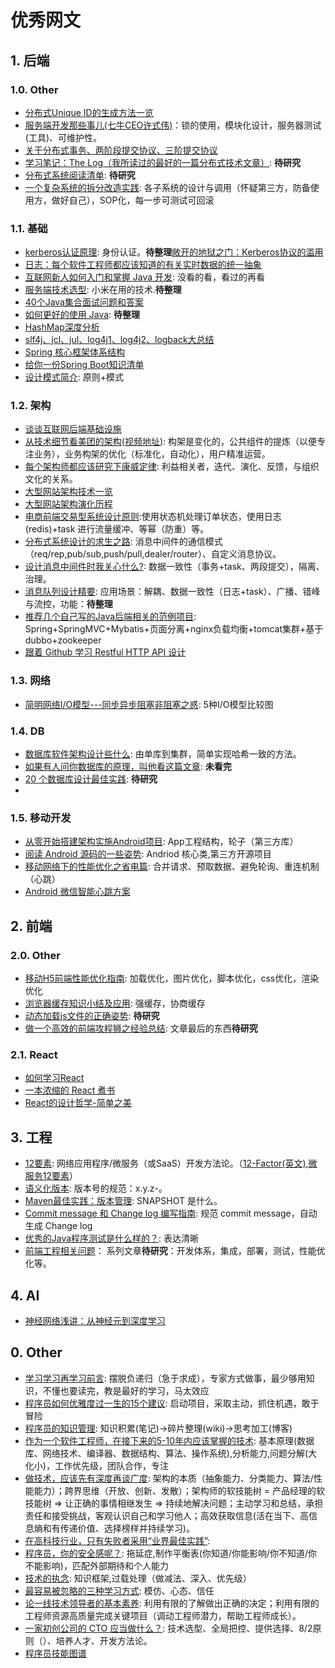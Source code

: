 
# 优秀网文


## 1. 后端

### 1.0. Other

* [分布式Unique ID的生成方法一览](http://calvin1978.blogcn.com/articles/uuid.html)
* [服务端开发那些事儿(七牛CEO许式伟)](http://mp.weixin.qq.com/s?__biz=MjM5NzAwNDI4Mg==&mid=400623317&idx=1&sn=5a9c5b75148dd308ff35eec6ae041cab)：锁的使用，模块化设计，服务器测试(工具)、可维护性。
* [关于分布式事务、两阶段提交协议、三阶提交协议](http://blog.jobbole.com/95632/)
* [学习笔记：The Log（我所读过的最好的一篇分布式技术文章）](http://blog.jobbole.com/88301/): **待研究**
* [分布式系统阅读清单](http://blog.jobbole.com/84575/): **待研究**
* [一个复杂系统的拆分改造实践](http://blog.jobbole.com/109409/): 各子系统的设计与调用（怀疑第三方，防备使用方，做好自己），SOP化，每一步可测试可回滚

### 1.1. 基础

* [ kerberos认证原理](http://blog.csdn.net/wulantian/article/details/42418231): 身份认证。**待整理**[敞开的地狱之门：Kerberos协议的滥用](http://www.freebuf.com/articles/system/45631.html)
* [日志：每个软件工程师都应该知道的有关实时数据的统一抽象](https://github.com/oldratlee/translations/tree/master/log-what-every-software-engineer-should-know-about-real-time-datas-unifying)
* [互联网新人如何入门和掌握 Java 开发](https://zhuanlan.zhihu.com/p/21371311?refer=notageek): 没看的看，看过的再看
* [服务端技术选型](http://xielong.me/2015/04/17/%E6%9C%8D%E5%8A%A1%E7%AB%AF%E6%8A%80%E6%9C%AF%E9%80%89%E5%9E%8B/): 小米在用的技术.**待整理**
* [40个Java集合面试问题和答案](http://www.sanesee.com/article/40-java-collections-interview-questions-and-answers)
* [如何更好的使用 Java](http://blog.smoker.cc/translation/20160511.html): **待整理**
* [HashMap深度分析](http://www.jianshu.com/p/8b372f3a195d)
* [slf4j、jcl、jul、log4j1、log4j2、logback大总结](http://my.oschina.net/pingpangkuangmo/blog/410224)
* [Spring 核心框架体系结构](http://www.importnew.com/22859.html)
* [给你一份Spring Boot知识清单](https://www.jianshu.com/p/83693d3d0a65)
* [设计模式简介](https://www.runoob.com/design-pattern/design-pattern-tutorial.html): 原则+模式

### 1.2. 架构

* [谈谈互联网后端基础设施](http://www.rowkey.me/blog/2016/08/27/server-basic-tech-stack/)
* [从技术细节看美团的架构](http://mp.weixin.qq.com/s?__biz=MzA5Nzc4OTA1Mw==&mid=408215395&idx=1&sn=cc49792ef0948a140c37d99306363774&scene=0#wechat_redirect)([视频地址](http://www.infoq.com/cn/presentations/see-meituan-architecture-from-technical-details#rd)): 构架是变化的，公共组件的提炼（以便专注业务），业务构架的优化（标准化，自动化），用户精准运营。
* [每个架构师都应该研究下康威定律](http://mp.weixin.qq.com/s?__biz=MzA5Nzc4OTA1Mw==&mid=408286995&idx=1&sn=1634698023c48b754d42af69cee2ab32&scene=0#wechat_redirect): 利益相关者，迭代、演化、反馈，与组织文化的关系。
* [大型网站架构技术一览](http://www.hollischuang.com/archives/1132)
* [大型网站架构演化历程](http://www.hollischuang.com/archives/728)
* [电商前端交易型系统设计原则](http://jinnianshilongnian.iteye.com/blog/2312284):使用状态机处理订单状态，使用日志(redis)+task 进行流量缓冲、等幂（防重）等。
* [分布式系统设计的求生之路](http://wetest.qq.com/lab/view/105.html): 消息中间件的通信模式（req/rep,pub/sub,push/pull,dealer/router）、自定义消息协议。
* [设计消息中间件时我关心什么?](http://mp.weixin.qq.com/s?__biz=MzAwMDU1MTE1OQ==&mid=2653547492&idx=1&sn=be78ff0389fd5a8d8991abc567a191e2&scene=0#wechat_redirect): 数据一致性（事务+task、两段提交），隔离、治理。
* [消息队列设计精要](http://tech.meituan.com/mq-design.html): 应用场景：解耦、数据一致性（日志+task）、广播、错峰与流控，功能：**待整理**
* [推荐几个自己写的Java后端相关的范例项目](http://wosyingjun.iteye.com/blog/2312553): Spring+SpringMVC+Mybatis+页面分离+nginx负载均衡+tomcat集群+基于dubbo+zookeeper
* [跟着 Github 学习 Restful HTTP API 设计](http://cizixs.com/2016/12/12/restful-api-design-guide)

### 1.3. 网络

* [简明网络I/O模型---同步异步阻塞非阻塞之惑](http://www.jianshu.com/p/55eb83d60ab1): 5种I/O模型比较图

### 1.4. DB

* [数据库软件架构设计些什么](http://mp.weixin.qq.com/s?__biz=MjM5ODYxMDA5OQ==&mid=400465735&idx=1&sn=8d7067de4cc8f73ea5558f07e0a9340e&scene=0#wechat_redirect): 由单库到集群，简单实现哈希一致的方法。
* [如果有人问你数据库的原理，叫他看这篇文章](http://blog.jobbole.com/100349/): **未看完**
* [20 个数据库设计最佳实践](http://www.oschina.net/question/28_37512): **待研究**
* 

### 1.5. 移动开发

* [从零开始搭建架构实施Android项目](http://www.cnblogs.com/lao-liang/p/5122425.html): App工程结构，轮子（第三方库）
* [阅读 Android 源码的一些姿势](http://zhuanlan.zhihu.com/kaede/20564614): Andriod 核心类,第三方开源项目
* [移动网络下的性能优化之省电篇](https://blog.wilddog.com/?p=948): 合并请求、预取数据、避免轮询、重连机制（心跳）
* [Android 微信智能心跳方案](http://mp.weixin.qq.com/s/ghnmC8709DvnhieQhkLJpA)

## 2. 前端

### 2.0. Other

* [移动H5前端性能优化指南](https://isux.tencent.com/h5-performance.html): 加载优化，图片优化，脚本优化，css优化，渲染优化
* [浏览器缓存知识小结及应用](http://www.cnblogs.com/lyzg/p/5125934.html): 强缓存，协商缓存
* [动态加载js文件的正确姿势](https://github.com/someus/how-to-load-dynamic-script): **待研究**
* [做一个高效的前端攻程狮之经验总结](http://www.imooc.com/article/1974): 文章最后的东西**待研究**

### 2.1. React

* [如何学习React](https://github.com/petehunt/react-howto/blob/master/README-zh.md)
* [一本浓缩的 React 煮书](https://blog.oyanglul.us/javascript/react-cookbook-mini.html)
* [React的设计哲学-简单之美](http://www.infoq.com/cn/articles/react-art-of-simplity)


## 3. 工程

* [12要素](https://12factor.net/zh_cn/): 网络应用程序/微服务（或SaaS）开发方法论。（[12-Factor(英文)](https://12factor.net/),[微服务12要素](http://www.361way.com/12factor/5608.html)）
* [语义化版本](http://semver.org/lang/zh-CN/): 版本号的规范：x.y.z-。
* [Maven最佳实践：版本管理](http://juvenshun.iteye.com/blog/376422): SNAPSHOT 是什么。
* [Commit message 和 Change log 编写指南](http://www.ruanyifeng.com/blog/2016/01/commit_message_change_log.html): 规范 commit message，自动生成 Change log
* [优秀的Java程序测试是什么样的？](http://www.codeceo.com/article/good-java-test.html): 表达清晰
* [前端工程相关问题](https://github.com/fouber/blog)： 系列文章**待研究**：开发体系，集成，部署，测试，性能优化等。


## 4. AI

* [神经网络浅讲：从神经元到深度学习](http://blog.jobbole.com/109748/)


## 0. Other

* [学习学习再学习前言](http://xiaolai.li/post/106391858120/%E5%AD%A6%E4%B9%A0%E5%AD%A6%E4%B9%A0%E5%86%8D%E5%AD%A6%E4%B9%A0%E5%89%8D%E8%A8%80): 摆脱负递归（急于求成），专家方式做事，最少够用知识，不懂也要读完，教是最好的学习，马太效应
* [程序员如何优雅度过一生的15个建议](http://www.jianshu.com/p/e15c1435675f): 启动项目，采取主动，抓住机遇，敢于冒险
* [程序员的知识管理](http://blog.xiaohansong.com/2016/01/16/kownledge-Management/): 知识积累(笔记)->碎片整理(wiki)->思考加工(博客)
* [作为一个软件工程师，在接下来的5-10年内应该掌握的技术](http://webres.wang/the-best-skill-set-to-have-for-the-next-5-10-years/): 基本原理(数据库、网络技术、编译器、数据结构、算法、操作系统),分析能力,问题分解(大化小)，工作优先级，团队合作，专注
* [做技术，应该先有深度再谈广度](http://mp.weixin.qq.com/s?__biz=MzA5Nzc4OTA1Mw==&mid=408703236&idx=1&sn=3f78abcca906d5edee06ff85b2d22416&scene=0#wechat_redirect): 架构的本质（抽象能力、分类能力、算法/性能能力）；跨界思维（开放、创新、发散）；架构师的软技能树 = 产品经理的软技能树 => 让正确的事情相继发生 => 持续地解决问题；主动学习和总结，承担责任和接受挑战，客观认识自己和学习他人；高效获取信息(活在当下、高信息熵和有传递价值、选择榜样并持续学习)。
* [在高科技行业，只有失败者采用“业界最佳实践”](http://www.ituring.com.cn/tupubarticle/8160): 
* [程序员，你的安全感呢？](http://www.linkedme.in/2015/10/12/how-developer-feel-safe): 拖延症,制作平衡表(你知道/你能影响/你不知道/你不能影响)，匹配外部期待和个人能力
* [技术的执念](http://icodeit.org/2016/02/pitfall-of-technology/): 知识框架,过载处理（做减法、深入、优先级）
* [最容易被忽略的三种学习方式](http://www.gtdlife.com/2016/4376/three-study-way/): 模仿、心态、信任
* [论一线技术领导者的基本素养](http://mp.weixin.qq.com/s?__biz=MzA4ODgwNjk1MQ==&mid=2653788410&idx=1&sn=2c281e0502719cec78085e1c285f3e72&scene=0#wechat_redirect): 利用有限的了解做出正确的决定；利用有限的工程师资源高质量完成关键项目（调动工程师潜力，帮助工程师成长）。
* [一家初创公司的 CTO 应当做什么？](http://www.zcfy.cc/article/what-does-a-startup-cto-actually-do-1146.html): 技术选型、全局把控、提供选择、8/2原则（）、培养人才、开发方法论。
* [程序员技能图谱](https://github.com/TeamStuQ/skill-map)

